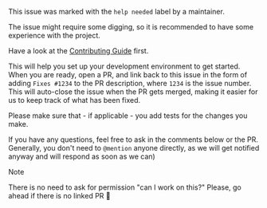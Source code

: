 This issue was marked with the `help needed` label by a maintainer.

The issue might require some digging, so it is recommended to have some experience with the project.

Have a look at the [Contributing Guide](https://github.com/nextauthjs/.github/blob/main/CONTRIBUTING.md) first.

This will help you set up your development environment to get started. When you are ready, open a PR, and link back to this issue in the form of adding `Fixes #1234` to the PR description, where `1234` is the issue number. This will auto-close the issue when the PR gets merged, making it easier for us to keep track of what has been fixed.

Please make sure that - if applicable - you add tests for the changes you make.

If you have any questions, feel free to ask in the comments below or the PR. Generally, you don't need to `@mention` anyone directly, as we will get notified anyway and will respond as soon as we can)

> [!NOTE]  
> There is no need to ask for permission "can I work on this?" Please, go ahead if there is no linked PR :slightly_smiling_face:
